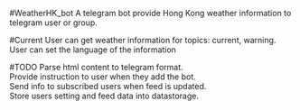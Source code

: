 #WeatherHK_bot
A telegram bot provide Hong Kong weather information to telegram user or group.

#Current
User can get weather information for topics: current, warning.  
User can set the language of the information

#TODO
Parse html content to telegram format.  
Provide instruction to user when they add the bot.  
Send info to subscribed users when feed is updated.  
Store users setting and feed data into datastorage.
